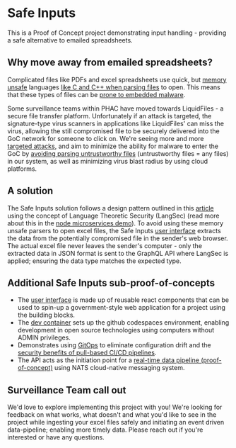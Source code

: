# Safe Inputs
This is a Proof of Concept project demonstrating input handling - providing a safe alternative to emailed spreadsheets.
 
## Why move away from emailed spreadsheets?
 
Complicated files like PDFs and excel spreadsheets use quick, but [memory unsafe](https://alexgaynor.net/2019/aug/12/introduction-to-memory-unsafety-for-vps-of-engineering/) languages [like C and C++ when parsing files](https://security.googleblog.com/2022/12/memory-safe-languages-in-android-13.html) to open.  This means that these types of files can be [prone to embedded malware](https://www.hse.ie/eng/services/publications/conti-cyber-attack-on-the-hse-full-report.pdf).
 
Some surveillance teams within PHAC have moved towards LiquidFiles - a secure file transfer platform. Unfortunately if an attack is targeted, the signature-type virus scanners in applications like LiquidFiles' can miss the virus, allowing the still compromised file to be securely delivered into the GoC network for someone to click on. We're seeing more and more [targeted attacks](https://globalnews.ca/news/9391018/sickkids-most-systems-back-after-ransomware-attack/), and aim to minimize the ability for malware to enter the GoC by [avoiding parsing untrustworthy files](https://chromium.googlesource.com/chromium/src/+/master/docs/security/rule-of-2.md) (untrustworthy files = any files) in our system, as well as minimizing virus blast radius by using cloud platforms.
 
 
## A solution
The Safe Inputs solution follows a design pattern outlined in this [article](https://www.usenix.org/system/files/login/articles/login_spring17_08_bratus.pdf) using the concept of Language Theoretic Security (LangSec) (read more about this in the [node microservices demo](https://github.com/PHACDataHub/node-microservices-demo/tree/main/api)). To avoid using these memory unsafe parsers to open excel files, the Safe Inputs [user interface](https://safeinputs.alpha.canada.ca/) extracts the data from the potentially compromised file in the sender's web browser. The actual excel file never leaves the sender's computer - only the extracted data in JSON format is sent to the GraphQL API where LangSec is applied; ensuring the data type matches the expected type.

## Additional Safe Inputs sub-proof-of-concepts
* The [user interface](https://safeinputs.alpha.canada.ca/) is made up of reusable react components that can be used to spin-up a government-style web application for a project using the building blocks.
* The [dev container](./.devcontainer) sets up the github codespaces environment, enabling development in open source technologies using computers without ADMIN privileges.
* Demonstrates using [GitOps](https://www.youtube.com/watch?v=El1Eh-qaVKU) to eliminate configuration drift and the [security benefits of pull-based CI/CD pipelines](https://alex.kaskaso.li/post/pull-based-pipelines).
* The API acts as the initiation point for a [real-time data pipeline (proof-of-concept)](https://github.com/PHACDataHub/nats-data-pipeline-demo) using NATS cloud-native messaging system.
 
## Surveillance Team call out
We'd love to explore implementing this project with you! We're looking for feedback on what works, what doesn't and what you'd like to see in the project while ingesting your excel files safely and initiating an event driven data-pipeline; enabling more timely data. Please reach out if you're interested or have any questions.


